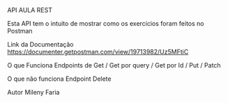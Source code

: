 API AULA REST

Esta API tem o intuito de mostrar como os exercicios foram feitos no Postman

Link da Documentação
https://documenter.getpostman.com/view/19713982/Uz5MFtiC

O que Funciona
Endpoints de Get / Get por query / Get por Id / Put / Patch

O que não funciona
Endpoint Delete

Autor
Mileny Faria